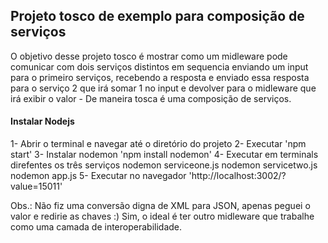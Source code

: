 ## Projeto tosco de exemplo para composição de serviços ##

O objetivo desse projeto tosco é mostrar como um midleware pode comunicar com dois serviços distintos em sequencia enviando um input para o primeiro serviços, recebendo a resposta e enviado essa resposta para o serviço 2 que irá somar 1 no input e devolver para o midleware que irá exibir o valor - De maneira tosca é uma composição de serviços.


#### Instalar Nodejs ####

1- Abrir o terminal e navegar até o diretório do projeto
2- Executar 'npm start'
3- Instalar nodemon 'npm install nodemon'
4- Executar em terminals direfentes os três serviços
  nodemon serviceone.js
  nodemon servicetwo.js
  nodemon app.js
5- Executar no navegador 'http://localhost:3002/?value=15011'


Obs.: Não fiz uma conversão digna de XML para JSON, apenas peguei o valor e redirie as chaves :)
Sim, o ideal é ter outro midleware que trabalhe como uma camada de interoperabilidade.
